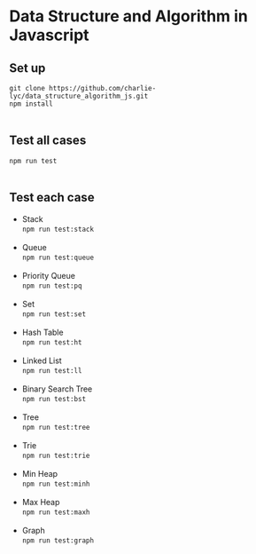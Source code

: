 # Data Structure and Algorithm in Javascript

## Set up
`git clone https://github.com/charlie-lyc/data_structure_algorithm_js.git`<br>
`npm install`<br><br>

## Test all cases
`npm run test`<br><br>

## Test each case
- Stack<br>
`npm run test:stack`<br><br>
- Queue<br>
`npm run test:queue`<br><br>
- Priority Queue<br>
`npm run test:pq`<br><br>
- Set<br>
`npm run test:set`<br><br>
- Hash Table<br>
`npm run test:ht`<br><br>
- Linked List<br>
`npm run test:ll`<br><br>
- Binary Search Tree<br>
`npm run test:bst`<br><br>
- Tree<br>
`npm run test:tree`<br><br>
- Trie<br>
`npm run test:trie`<br><br>
- Min Heap<br>
`npm run test:minh`<br><br>
- Max Heap<br>
`npm run test:maxh`<br><br>
- Graph<br>
`npm run test:graph`<br><br>